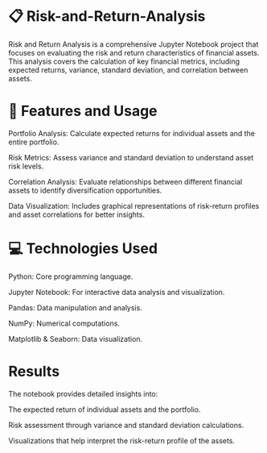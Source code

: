 # 📋 Risk-and-Return-Analysis
Risk and Return Analysis is a comprehensive Jupyter Notebook project that focuses on evaluating the risk and return characteristics of financial assets. This analysis covers the calculation of key financial metrics, including expected returns, variance, standard deviation, and correlation between assets.

# 🌟 Features and Usage

Portfolio Analysis: Calculate expected returns for individual assets and the entire portfolio.

Risk Metrics: Assess variance and standard deviation to understand asset risk levels.

Correlation Analysis: Evaluate relationships between different financial assets to identify diversification opportunities.

Data Visualization: Includes graphical representations of risk-return profiles and asset correlations for better insights.

# 💻 Technologies Used

Python: Core programming language.

Jupyter Notebook: For interactive data analysis and visualization.

Pandas: Data manipulation and analysis.

NumPy: Numerical computations.

Matplotlib & Seaborn: Data visualization.

# Results
The notebook provides detailed insights into:

The expected return of individual assets and the portfolio.

Risk assessment through variance and standard deviation calculations.

Visualizations that help interpret the risk-return profile of the assets.
